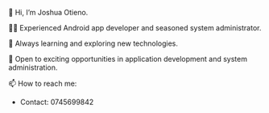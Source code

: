 👋 Hi, I’m Joshua Otieno.

👨‍💻 Experienced Android app developer and seasoned system administrator.

🌱 Always learning and exploring new technologies.

💼 Open to exciting opportunities in application development and system administration.

📫 How to reach me:
   - Contact: 0745699842

